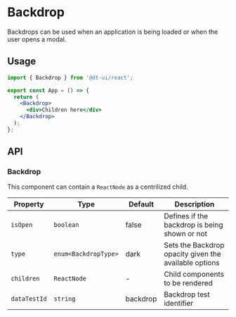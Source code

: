 # Backdrop

Backdrops can be used when an application is being loaded or when the user opens a modal.

## Usage

```jsx
import { Backdrop } from '@dt-ui/react';

export const App = () => {
  return (
    <Backdrop>
      <div>Children here</div>
    </Backdrop>
  );
};
```

## API

### Backdrop

This component can contain a `ReactNode` as a centrilized child.

| Property     | Type                 | Default  | Description                                           |
| ------------ | -------------------- | -------- | ----------------------------------------------------- |
| `isOpen`     | `boolean`            | false    | Defines if the backdrop is being shown or not         |
| `type`       | `enum<BackdropType>` | dark     | Sets the Backdrop opacity given the available options |
| `children`   | `ReactNode`          | -        | Child components to be rendered                       |
| `dataTestId` | `string`             | backdrop | Backdrop test identifier                              |
